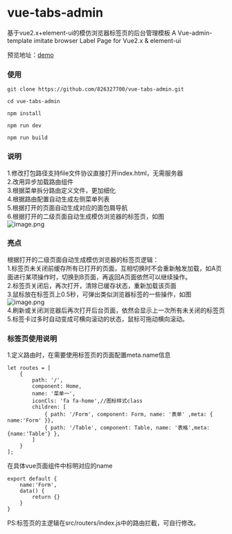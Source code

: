 # vue-tabs-admin
基于vue2.x+element-ui的模仿浏览器标签页的后台管理模板
A Vue-admin-template imitate browser Label Page for Vue2.x &amp; element-ui

预览地址：<a href="https://826327700.github.io/demo/vue-tabs-admin/" target="_blank">demo</a>

### 使用
```
git clone https://github.com/826327700/vue-tabs-admin.git

cd vue-tabs-admin

npm install

npm run dev

npm run build
```
### 说明
1.修改打包路径支持file文件协议直接打开index.html，无需服务器   
2.改用异步加载路由组件   
3.根据菜单拆分路由定义文件，更加细化   
4.根据路由配置自动生成左侧菜单列表   
5.根据打开的页面自动生成对应的面包屑导航   
6.根据打开的二级页面自动生成模仿浏览器的标签页，如图   
![image.png](http://upload-images.jianshu.io/upload_images/6651371-fb6c1f0238e4f78a.png?imageMogr2/auto-orient/strip%7CimageView2/2/w/1240)


### 亮点
根据打开的二级页面自动生成模仿浏览器的标签页逻辑：   
1.标签页未关闭前缓存所有已打开的页面，互相切换时不会重新触发加载，如A页面进行某项操作时，切换到B页面，再返回A页面依然可以继续操作。   
2.标签页关闭后，再次打开，清除已缓存状态，重新加载该页面   
3.鼠标放在标签页上0.5秒，可弹出类似浏览器标签的一些操作，如图   
![image.png](http://upload-images.jianshu.io/upload_images/6651371-67266c17e718b92c.png?imageMogr2/auto-orient/strip%7CimageView2/2/w/1240)   
4.刷新或关闭浏览器后再次打开后台页面，依然会显示上一次所有未关闭的标签页   
5.标签卡过多时自动变成可横向滚动的状态，鼠标可拖动横向滚动。   

### 标签页使用说明
1.定义路由时，在需要使用标签页的页面配置meta.name信息
```
let routes = [
    {
        path: '/',
        component: Home,
        name: '菜单一',
        iconCls: 'fa fa-home',//图标样式class
        children: [
            { path: '/Form', component: Form, name: '表单' ,meta: { name:'Form' }},
            { path: '/Table', component: Table, name: '表格',meta:{name:'Table'} },
        ]
    }
];
```
在具体vue页面组件中标明对应的name
```
export default {
	name:'Form',
	data() {
		return {}
    }
}
```
PS:标签页的主逻辑在src/routers/index.js中的路由拦截，可自行修改。
